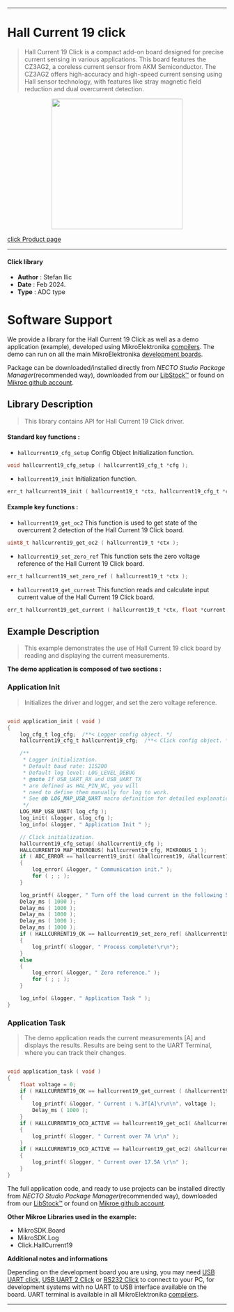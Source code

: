 
---
# Hall Current 19 click

> Hall Current 19 Click is a compact add-on board designed for precise current sensing in various applications. This board features the CZ3AG2, a coreless current sensor from AKM Semiconductor. The CZ3AG2 offers high-accuracy and high-speed current sensing using Hall sensor technology, with features like stray magnetic field reduction and dual overcurrent detection.

<p align="center">
  <img src="https://download.mikroe.com/images/click_for_ide/hallcurrent19_click.png" height=300px>
</p>

[click Product page](https://www.mikroe.com/hall-current-19-click)

---


#### Click library

- **Author**        : Stefan Ilic
- **Date**          : Feb 2024.
- **Type**          : ADC type


# Software Support

We provide a library for the Hall Current 19 Click
as well as a demo application (example), developed using MikroElektronika
[compilers](https://www.mikroe.com/necto-studio).
The demo can run on all the main MikroElektronika [development boards](https://www.mikroe.com/development-boards).

Package can be downloaded/installed directly from *NECTO Studio Package Manager*(recommended way), downloaded from our [LibStock&trade;](https://libstock.mikroe.com) or found on [Mikroe github account](https://github.com/MikroElektronika/mikrosdk_click_v2/tree/master/clicks).

## Library Description

> This library contains API for Hall Current 19 Click driver.

#### Standard key functions :

- `hallcurrent19_cfg_setup` Config Object Initialization function.
```c
void hallcurrent19_cfg_setup ( hallcurrent19_cfg_t *cfg );
```

- `hallcurrent19_init` Initialization function.
```c
err_t hallcurrent19_init ( hallcurrent19_t *ctx, hallcurrent19_cfg_t *cfg );
```

#### Example key functions :

- `hallcurrent19_get_oc2` This function is used to get state of the overcurrent 2 detection of the Hall Current 19 Click board.
```c
uint8_t hallcurrent19_get_oc2 ( hallcurrent19_t *ctx );
```

- `hallcurrent19_set_zero_ref` This function sets the zero voltage reference of the Hall Current 19 Click board.
```c
err_t hallcurrent19_set_zero_ref ( hallcurrent19_t *ctx );
```

- `hallcurrent19_get_current` This function reads and calculate input current value of the Hall Current 19 Click board.
```c
err_t hallcurrent19_get_current ( hallcurrent19_t *ctx, float *current );
```

## Example Description

> This example demonstrates the use of Hall Current 19 click board
  by reading and displaying the current measurements.

**The demo application is composed of two sections :**

### Application Init

> Initializes the driver and logger, and set the zero voltage reference.

```c

void application_init ( void )
{
    log_cfg_t log_cfg;  /**< Logger config object. */
    hallcurrent19_cfg_t hallcurrent19_cfg;  /**< Click config object. */

    /** 
     * Logger initialization.
     * Default baud rate: 115200
     * Default log level: LOG_LEVEL_DEBUG
     * @note If USB_UART_RX and USB_UART_TX 
     * are defined as HAL_PIN_NC, you will 
     * need to define them manually for log to work. 
     * See @b LOG_MAP_USB_UART macro definition for detailed explanation.
     */
    LOG_MAP_USB_UART( log_cfg );
    log_init( &logger, &log_cfg );
    log_info( &logger, " Application Init " );

    // Click initialization.
    hallcurrent19_cfg_setup( &hallcurrent19_cfg );
    HALLCURRENT19_MAP_MIKROBUS( hallcurrent19_cfg, MIKROBUS_1 );
    if ( ADC_ERROR == hallcurrent19_init( &hallcurrent19, &hallcurrent19_cfg ) )
    {
        log_error( &logger, " Communication init." );
        for ( ; ; );
    }

    log_printf( &logger, " Turn off the load current in the following 5 sec.\r\n" );
    Delay_ms ( 1000 );
    Delay_ms ( 1000 );
    Delay_ms ( 1000 );
    Delay_ms ( 1000 );
    Delay_ms ( 1000 );
    if ( HALLCURRENT19_OK == hallcurrent19_set_zero_ref( &hallcurrent19 ) )
    {
        log_printf( &logger, " Process complete!\r\n");
    }
    else
    {
        log_error( &logger, " Zero reference." );
        for ( ; ; );
    }

    log_info( &logger, " Application Task " );
}

```

### Application Task

> The demo application reads the current measurements [A] and displays the results.
  Results are being sent to the UART Terminal, where you can track their changes.

```c

void application_task ( void ) 
{
    float voltage = 0;
    if ( HALLCURRENT19_OK == hallcurrent19_get_current ( &hallcurrent19, &voltage ) ) 
    {
        log_printf( &logger, " Current : %.3f[A]\r\n\n", voltage );
        Delay_ms ( 1000 );
    }
    if ( HALLCURRENT19_OCD_ACTIVE == hallcurrent19_get_oc1( &hallcurrent19 ) )
    {
        log_printf( &logger, " Current over 7A \r\n" );
    }
    if ( HALLCURRENT19_OCD_ACTIVE == hallcurrent19_get_oc2( &hallcurrent19 ) )
    {
        log_printf( &logger, " Current over 17.5A \r\n" );
    }
}
```

The full application code, and ready to use projects can be installed directly from *NECTO Studio Package Manager*(recommended way), downloaded from our [LibStock&trade;](https://libstock.mikroe.com) or found on [Mikroe github account](https://github.com/MikroElektronika/mikrosdk_click_v2/tree/master/clicks).

**Other Mikroe Libraries used in the example:**

- MikroSDK.Board
- MikroSDK.Log
- Click.HallCurrent19

**Additional notes and informations**

Depending on the development board you are using, you may need
[USB UART click](https://www.mikroe.com/usb-uart-click),
[USB UART 2 Click](https://www.mikroe.com/usb-uart-2-click) or
[RS232 Click](https://www.mikroe.com/rs232-click) to connect to your PC, for
development systems with no UART to USB interface available on the board. UART
terminal is available in all MikroElektronika
[compilers](https://shop.mikroe.com/compilers).

---
